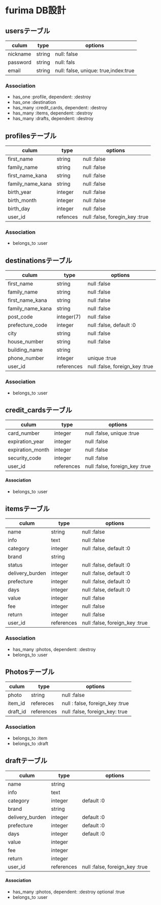 # furima DB設計

## usersテーブル
|culum|type|options|
|-----|----|-------|
|nickname|string|null: false|
|password|string|null: fals|
|email|string|null: false, unique: true,index:true|

### Association
- has_one :profile, dependent: :destroy
- has_one :destination
- has_many :credit_cards, dependent: :destroy
- has_many :items, dependent: :destroy
- has_many :drafts, dependent: :destroy



## profilesテーブル
|culum|type|options|
|-----|----|-------|
|first_name|string|null :false|
|family_name|string|null :false|
|first_name_kana|string|null :false|
|family_name_kana|string|null :false|
|birth_year|integer|null :false|
|birth_month|integer|null :false|
|birth_day|integer|null :false|
|user_id|refences|null :false, foregin_key :true|

### Association

- belongs_to :user


## destinationsテーブル
|culum|type|options|
|-----|----|-------|
|first_name|string|null :false|
|family_name|string|null :false|
|first_name_kana|string|null :false|
|family_name_kana|string|null :false|
|post_code|integer(7)|null :false|
|prefecture_code|integer|null :false, default :0|
|city|string|null :false|
|house_number|string|null :false|
|building_name|string||
|phone_number|integer|unique :true|
|user_id|references|null :false, foreign_key :true|

### Association

- belongs_to :user

## credit_cardsテーブル
|culum|type|options|
|-----|----|-------|
|card_number|integer|null :false, unique :true|
|expiration_year|integer|null :false|
|expiration_month|integer|null :false|
|security_code|integer|null :false|
|user_id|references|null :false, foreign_key :true|

#### Association

- belongs_to :user

## itemsテーブル
|culum|type|options|
|-----|----|-------|
|name|string|null :false|
|info|text|null :false|
|category|integer|null :false, default :0|
|brand|string||
|status|integer|null :false, default :0|
|delivery_burden|integer|null :false, default :0|
|prefecture|integer|null :false, default :0|
|days|integer|null :false, default :0|
|value|integer|null :false|
|fee|integer|null :false|
|return|integer|null :false|
|user_id|references|null :false, foreign_key :true|

### Association

- has_many :photos, dependent: :destroy
- belongs_to :user



## Photosテーブル
|culum|type|options|
|-----|----|-------|
|photo|string|null :false|
|item_id|refereces|null : false, foreign_key :true|
|draft_id|references|null :false, foreign_key: true|

### Association

- belongs_to :item
- belongs_to :draft


## draftテーブル
|culum|type|options|
|-----|----|-------|
|name|string||
|info|text||
|category|integer|default :0|
|brand|string||
|delivery_burden|integer|default :0|
|prefecture|integer|default :0|
|days|integer|default :0|
|value|integer||
|fee|integer||
|return|integer||
|user_id|references|null :false, foreign_key :true|

#### Association

- has_many :photos, dependent: :destroy optional :true
- belongs_to :user
